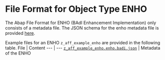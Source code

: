 # File Format for Object Type ENHO

The Abap File Format for ENHO (BAdI Enhancement Implementation) only consists of a metadata file.
The JSON schema for the enho metadata file is provided [here](./enho.json).

Example files for an ENHO `z_aff_example_enho` are provided in the following table.
File | Content
 --- | ---
[`z_aff_example_enho.enho.badi.json`](./examples/z_aff_example_enho.enho.badi.json)    | Metadata of the ENHO

